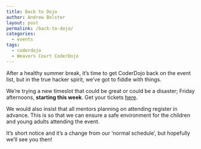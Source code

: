 ```yaml
---
title: Back to Dojo
author: Andrew Bolster
layout: post
permalink: /back-to-dojo/
categories:
  - events
tags:
  - coderdojo
  - Weavers Court CoderDojo
---
```

After a healthy summer break, it&#8217;s time to get CoderDojo back on the event list, but in the true hacker spirit, we&#8217;ve got to fiddle with things.

We&#8217;re trying a new timeslot that could be great or could be a disaster; Friday afternoons, **starting this week**. Get your tickets [here](http://fsl-dojo.eventbrite.co.uk/).

We would also insist that all mentors planning on attending register in advance. This is so that we can ensure a safe environment for the children and young adults attending the event.

It&#8217;s short notice and it&#8217;s a change from our &#8216;normal schedule&#8217;, but hopefully we&#8217;ll see you then!
